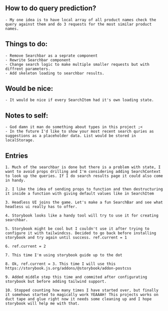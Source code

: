 ## How to do query prediction?

    - My one idea is to have local array of all product names check the query against them and do 3 requests for the most similar product names.

## Things to do:

    - Remove Searchbar as a seprate component
    - Rewrite Searchbar component
    - Change search logic to make multiple smaller requests but with diffrent parameters.
    - Add skeleton loading to searchbar results.

## Would be nice:

    - It would be nice if every SearchItem had it's own loading state.

## Notes to self:

    - God damn it man do something about types in this project ;<
    - In the future I'd like to show your most recent search quries as suggestions as a placeholder data. List would be stored in localStorage.

## Entries

    1. Much of the searchbar is done but there is a problem with state, I want to avoid props drilling and I'm considering adding SearchContext to look up the queries. If I do search results page it could also come in handy.

    2. I like the idea of sending props to function and then destructuring it inside a function with giving default values like in SearchItem

    3. Headless UI joins the game. Let's make a fun SearchBar and see what headless ui really has to offer.

    4. Storybook looks like a handy tool will try to use it for creating searchbar.

    5. Storybook might be cool but I couldn't use it after trying to configure it with tailwindcss. Decided to go back before installing storybook and try again until success. ref.current = 1

    6. ref.current = 2

    7. This time I'm using storybook guide up to the dot

    8. Ok, ref.current = 3. This time I will use this https://storybook.js.org/addons/@storybook/addon-postcss

    9. Added middle step this time and commited after configurating storybook but before adding tailwind support.

    10. Stopped counting how many times I have started over, but finally it somehows started to magically work YEAAAH! This projects works on duct tape and glue right now it needs some cleaning up and I hope storybook will help me with that.
